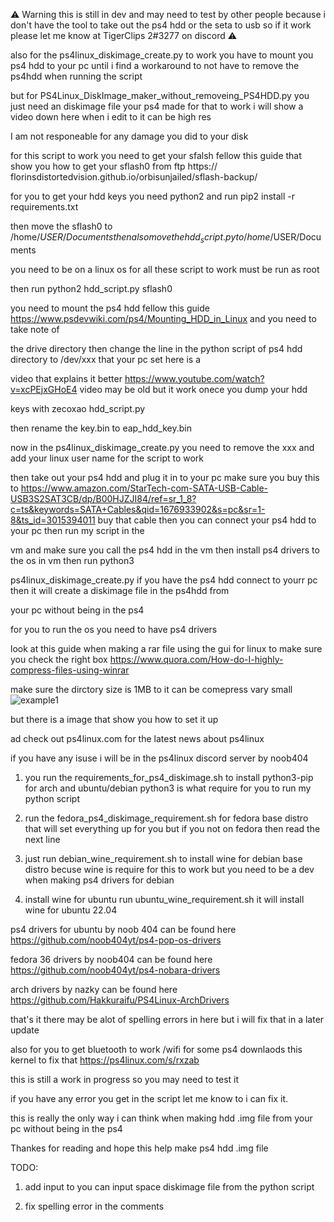 ⚠️ Warning this is still in dev and may need to test by other people  because i don't have the tool to take out the ps4 hdd or the seta to usb so if it work please let me know at  TigerClips 2#3277 on discord  ⚠️


also for the ps4linux_diskimage_create.py to work you have to mount you ps4 hdd to your pc until i find a workaround to not have 
to remove the ps4hdd when running the script

but for PS4Linux_DiskImage_maker_without_removeing_PS4HDD.py you just need an diskimage file your ps4 made for that  to work i will show a video down here  when i edit to it can be high res



I am not responeable for any damage you did to your disk 

for this script to work you need to get your sfalsh fellow this guide that show you how to get your sflash0 from ftp  https://
florinsdistortedvision.github.io/orbisunjailed/sflash-backup/

for you to get your hdd keys you need python2 and run pip2 install -r requirements.txt

then move the sflash0 to /home/$USER/Documents    then also move the hdd_script.py to /home/$USER/Documents 

you need to be on a linux os for all these script to work must be run as root

then run python2 hdd_script.py sflash0

you need to mount the ps4 hdd fellow this guide https://www.psdevwiki.com/ps4/Mounting_HDD_in_Linux and you need to take note of 

the drive  directory then change the line in the python script of ps4 hdd directory to /dev/xxx that your pc set here is  a 

video that explains it better  https://www.youtube.com/watch?v=xcPEjxGHoE4 video may be old but it work onece you dump your hdd 

keys with zecoxao hdd_script.py 
 
then rename the key.bin to eap_hdd_key.bin

now in the ps4linux_diskimage_create.py you need to remove the xxx and add your linux user name for the script to work

then take out your ps4 hdd and plug it in to your pc make sure you buy this to https://www.amazon.com/StarTech-com-SATA-USB-Cable-USB3S2SAT3CB/dp/B00HJZJI84/ref=sr_1_8?c=ts&keywords=SATA+Cables&qid=1676933902&s=pc&sr=1-8&ts_id=3015394011 buy that cable then you can connect your ps4 hdd to your pc then run my script in the 

vm and make sure you call the ps4 hdd in the vm then install ps4 drivers to the os in vm then run python3 

ps4linux_diskimage_create.py if you have the ps4 hdd connect to yourr pc then it will create a diskimage file in the ps4hdd from 

your pc without being in the ps4

for you to run the os you need to have ps4 drivers

look at this guide when making a rar file using the gui for linux to make sure you check the right box
https://www.quora.com/How-do-I-highly-compress-files-using-winrar

make sure the dirctory size is  1MB to it can be comepress vary small
![example1](https://github.com/TigerClips1/ps4linux_disk_image_maker/blob/master/example.png)

but there is  a image that show you how to set it up

ad check out ps4linux.com for the latest news about ps4linux

if you have any isuse i will be in the ps4linux discord server by noob404

1. you run the  requirements_for_ps4_diskimage.sh to install python3-pip for arch and ubuntu/debian
python3 is what require for you to run my python script

2. run the fedora_ps4_diskimage_requirement.sh for fedora base distro that will set everything up for you but if you not on fedora then read the next line

3. just run  debian_wine_requirement.sh to install wine for debian base distro becuse wine is require for this to work but you need to be a dev when making ps4 drivers for debian

4. install wine for ubuntu run ubuntu_wine_requirement.sh it will install wine for ubuntu 22.04


ps4 drivers for ubuntu  by noob 404 can be found here https://github.com/noob404yt/ps4-pop-os-drivers

fedora 36 drivers by noob404 can be found here https://github.com/noob404yt/ps4-nobara-drivers

arch drivers by nazky can be found here https://github.com/Hakkuraifu/PS4Linux-ArchDrivers

that's it there may be alot of spelling errors in here but i will fix that  in a later update

also for  you to get bluetooth to work /wifi for some ps4 downlaods this kernel to fix that https://ps4linux.com/s/rxzab



this is still a work in progress so you may need to test it

if you have any error you get in the script let me know to i can fix it.

this is really the only way i can think  when making hdd .img file from your pc without being in the ps4

Thankes for reading and hope this help make ps4 hdd .img file

TODO: 

1. add input to you can input  space diskimage file from the python script

2. fix spelling error in the comments


